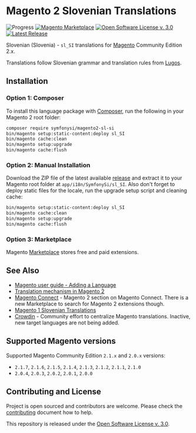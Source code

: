 # Magento 2 Slovenian Translations

![Progress](http://progressed.io/bar/100?title=completed)
[![Magento Marketplace](https://img.shields.io/badge/Magento-Marketplace-orange.svg)][marketplace]
[![Open Software License v. 3.0](https://img.shields.io/badge/License-OSL--3.0-blue.svg)][license]
[![Latest Release](https://img.shields.io/github/release/symfony-si/magento2-sl-si.svg)][latest-release]

Slovenian (Slovenia) - `sl_SI` translations for [Magento](https://magento.com/)
Community Edition 2.x.

Translations follow Slovenian grammar and translation rules from
[Lugos](https://wiki.lugos.si/slovenjenje:pravila).

## Installation

### Option 1: Composer

To install this language package with [Composer](https://getcomposer.org), run
the following in your Magento 2 root folder:

```bash
composer require symfonysi/magento2-sl-si
bin/magento setup:static-content:deploy sl_SI
bin/magento cache:clean
bin/magento setup:upgrade
bin/magento cache:flush
```

### Option 2: Manual Installation

Download the ZIP file of the latest available [release][latest-release] and extract
it to your Magento root folder at `app/i18n/SymfonySi/sl_SI`. Also don't forget
to deploy static files for the locale, run the upgrade setup script and cleaning
cache:

```bash
bin/magento setup:static-content:deploy sl_SI
bin/magento cache:clean
bin/magento setup:upgrade
bin/magento cache:flush
```

### Option 3: Marketplace

Magento [Marketplace][marketplace] stores free and paid extensions.

## See Also

* [Magento user guide - Adding a Language](http://devdocs.magento.com/guides/v2.1/frontend-dev-guide/translations/xlate.html)
* [Translation mechanism in Magento 2](https://gist.github.com/antonmakarenko/7538216)
* [Magento Connect](https://www.magentocommerce.com/magento-connect/magento-2) - Magento
  2 section on Magento Connect. There is a new Marketplace to search for Magento
  2 extensions though.
* [Magento 1 Slovenian Translations](https://github.com/symfony-si/magento1-sl-si)
* [Crowdin](https://crowdin.com/project/magento-2) - Community effort to
  centralize Magento translations. Inactive, new target languages are not being
  added.

## Supported Magento versions

Supported Magento Community Edition `2.1.x` and `2.0.x` versions:

* `2.1.7`, `2.1.6`, `2.1.5`, `2.1.4`, `2.1.3`, `2.1.2`, `2.1.1`, `2.1.0`
* `2.0.4`, `2.0.3`, `2.0.2`, `2.0.1`, `2.0.0`

## Contributing and License

Project is open sourced and contributors are welcome. Please check the
[contributing](https://github.com/symfony-si/magento2-sl-si/blob/master/CONTRIBUTING.md)
document how to help.

This repository is released under the [Open Software License v. 3.0][license].


[license]: https://github.com/symfony-si/magento2-sl-si/blob/master/LICENSE
[marketplace]: https://marketplace.magento.com
[latest-release]: https://github.com/symfony-si/magento2-sl-si/releases/latest
